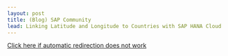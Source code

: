 ```yaml
---
layout: post
title: (Blog) SAP Community
lead: Linking Latitude and Longitude to Countries with SAP HANA Cloud
---
```


<a href = 'https://community.sap.com/t5/technology-blogs-by-sap/linking-latitude-and-longitude-to-countries-with-sap-hana-cloud/ba-p/13509786'>
    Click here if automatic redirection does not work
</a>

<script type='text/javascript'>
    location.href = 'https://community.sap.com/t5/technology-blogs-by-sap/linking-latitude-and-longitude-to-countries-with-sap-hana-cloud/ba-p/13509786';
</script>